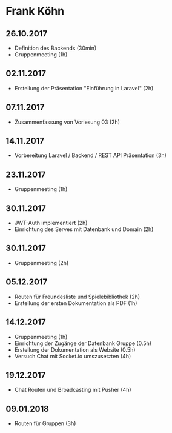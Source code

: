 
# Frank Köhn
## 26.10.2017
* Definition des Backends (30min)
* Gruppenmeeting (1h)

## 02.11.2017
* Erstellung der Präsentation "Einführung in Laravel" (2h)

## 07.11.2017
* Zusammenfassung von Vorlesung 03 (2h)

## 14.11.2017
* Vorbereitung Laravel / Backend / REST API Präsentation (3h)

## 23.11.2017
* Gruppenmeeting (1h)

## 30.11.2017
* JWT-Auth implementiert (2h)
* Einrichtung des Serves mit Datenbank und Domain (2h)

## 30.11.2017
* Gruppenmeeting (2h)


## 05.12.2017
* Routen für Freundesliste und Spielebibliothek (2h)
* Erstellung der ersten Dokumentation als PDF (1h)

## 14.12.2017
* Gruppenmeeting (1h)
* Einrichtung der Zugänge der Datenbank Gruppe (0.5h)
* Erstellung der Dokumentation als Website (0.5h)
* Versuch Chat mit Socket.io umszusetzten (4h)

## 19.12.2017
* Chat Routen und Broadcasting mit Pusher (4h)

## 09.01.2018
* Routen für Gruppen (3h)

